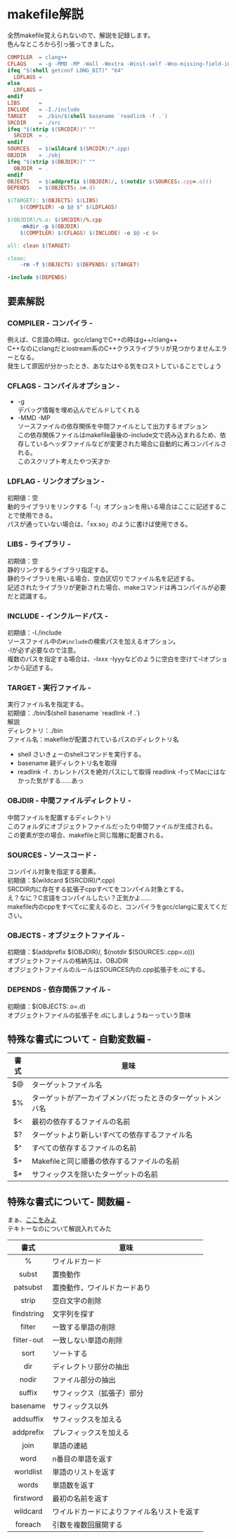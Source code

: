 # makefile解説

全然makefile覚えられないので、解説を記録します。  
色んなところから引っ張ってきました。  


```makefile
COMPILER  = clang++
CFLAGS    = -g -MMD -MP -Wall -Wextra -Winit-self -Wno-missing-field-initializers -std=c++14
ifeq "$(shell getconf LONG_BIT)" "64"
  LDFLAGS =
else
  LDFLAGS =
endif
LIBS      = 
INCLUDE   = -I./include
TARGET    = ./bin/$(shell basename `readlink -f .`)
SRCDIR    = ./src
ifeq "$(strip $(SRCDIR))" ""
  SRCDIR  = .
endif
SOURCES   = $(wildcard $(SRCDIR)/*.cpp)
OBJDIR    = ./obj
ifeq "$(strip $(OBJDIR))" ""
  OBJDIR  = .
endif
OBJECTS   = $(addprefix $(OBJDIR)/, $(notdir $(SOURCES:.cpp=.o)))
DEPENDS   = $(OBJECTS:.o=.d)

$(TARGET): $(OBJECTS) $(LIBS)
	$(COMPILER) -o $@ $^ $(LDFLAGS)

$(OBJDIR)/%.o: $(SRCDIR)/%.cpp
	-mkdir -p $(OBJDIR)
	$(COMPILER) $(CFLAGS) $(INCLUDE) -o $@ -c $<

all: clean $(TARGET)

clean:
	-rm -f $(OBJECTS) $(DEPENDS) $(TARGET)

-include $(DEPENDS)
```

## 要素解説

### COMPILER - コンパイラ -
例えば、C言語の時は、gcc/clangでC++の時はg++/clang++  
C++なのにclangだとiostream系のC++クラスライブラリが見つかりませんエラーとなる。  
発生して原因が分かったとき、あなたはやる気をロストしていることでしょう  

### CFLAGS - コンパイルオプション -
- -g  
  デバッグ情報を埋め込んでビルドしてくれる
- -MMD -MP  
  ソースファイルの依存関係を中間ファイルとして出力するオプション  
  この依存関係ファイルはmakefile最後の-include文で読み込まれるため、依存しているヘッダファイルなどが変更された場合に自動的に再コンパイルされる。  
  このスクリプト考えたやつ天才か  

### LDFLAG - リンクオプション -
初期値：空  
動的ライブラリをリンクする「-l」オプションを用いる場合はここに記述することで使用できる。  
パスが通っていない場合は、「xx.so」のように書けば使用できる。  

### LIBS - ライブラリ -
初期値：空  
静的リンクするライブラリ指定する。  
静的ライブラリを用いる場合、空白区切りでファイル名を記述する。  
記述されたライブラリが更新された場合、makeコマンドは再コンパイルが必要だと認識する。

### INCLUDE - インクルードパス -
初期値：-I./include  
ソースファイル中の`#include`の検索パスを加えるオプション。  
-Iが必ず必要なので注意。  
複数のパスを指定する場合は、-Ixxx -Iyyyなどのように空白を空けて-Iオプションから記述する。  

### TARGET - 実行ファイル -
実行ファイル名を指定する。  
初期値：./bin/$(shell basename \`readlink -f .\`)  
解説  
ディレクトリ：./bin  
ファイル名：makefileが配置されているパスのディレクトリ名  

- shell
  さいきょーのshellコマンドを実行する。
- basename
  親ディレクトリ名を取得
- readlink -f .
  カレントパスを絶対パスにして取得
  readlink -fってMacにはなかった気がする……あっ  

### OBJDIR - 中間ファイルディレクトリ -
中間ファイルを配置するディレクトリ  
このフォルダにオブジェクトファイルだったり中間ファイルが生成される。  
この要素が空の場合、makefileと同じ階層に配置される。

### SOURCES - ソースコード -
コンパイル対象を指定する要素。  
初期値：$(wildcard $(SRCDIR)/*.cpp)  
SRCDIR内に存在する拡張子cppすべてをコンパイル対象とする。  
え？なに？C言語をコンパイルしたい？正気かよ……  
makefile内のcppをすべてcに変えるのと、コンパイラをgcc/clangに変えてください。  

### OBJECTS - オブジェクトファイル - 
初期値：$(addprefix $(OBJDIR)/, $(notdir $(SOURCES:.cpp=.o)))  
オブジェクトファイルの格納先は、OBJDIR  
オブジェクトファイルのルールはSOURCES内の.cpp拡張子を.oにする。  

### DEPENDS - 依存関係ファイル -
初期値：$(OBJECTS:.o=.d)  
オブジェクトファイルの拡張子を.dにしましょうねーっていう意味

## 特殊な書式について - 自動変数編 -

| 書式 | 意味 |
|:-:|---|
|$@ | ターゲットファイル名|
|$% | ターゲットがアーカイブメンバだったときのターゲットメンバ名|
|$< | 最初の依存するファイルの名前|
|$? | ターゲットより新しいすべての依存するファイル名|
|$^ | すべての依存するファイルの名前|
|$+ | Makefileと同じ順番の依存するファイルの名前|
|$* | サフィックスを除いたターゲットの名前|

## 特殊な書式について- 関数編 -
まぁ、[ここをみよ](https://www.ecoop.net/coop/translated/GNUMake3.77/make_8.jp.html)  
テキトーなのについて解説入れてみた  

| 書式 | 意味 |
|:-:|---|
|% | ワイルドカード|
|subst | 置換動作|
|patsubst | 置換動作，ワイルドカードあり|
|strip | 空白文字の削除|
|findstring | 文字列を探す|
|filter | 一致する単語の削除|
|filter-out | 一致しない単語の削除|
|sort | ソートする|
|dir | ディレクトリ部分の抽出|
|nodir | ファイル部分の抽出|
|suffix | サフィックス（拡張子）部分|
|basename | サフィックス以外|
|addsuffix | サフィックスを加える|
|addprefix | プレフィックスを加える|
|join | 単語の連結|
|word | n番目の単語を返す|
|worldlist | 単語のリストを返す|
|words | 単語数を返す|
|firstword | 最初の名前を返す|
|wildcard | ワイルドカードによりファイル名リストを返す|
|foreach | 引数を複数回展開する|
